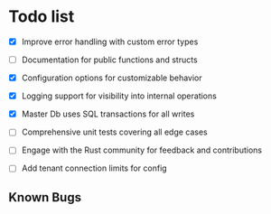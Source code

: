 # Todo list

- [x] Improve error handling with custom error types
- [ ] Documentation for public functions and structs
- [x] Configuration options for customizable behavior
- [x] Logging support for visibility into internal operations
- [x] Master Db uses SQL transactions for all writes
- [ ] Comprehensive unit tests covering all edge cases
- [ ] Engage with the Rust community for feedback and contributions
- [ ] Add tenant connection limits for config


## Known Bugs

